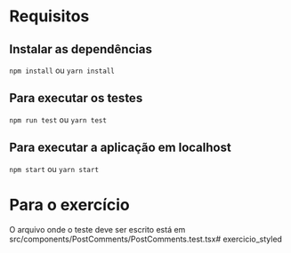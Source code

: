 # Requisitos
## Instalar as dependências
`npm install` ou `yarn install`

## Para executar os testes
`npm run test` ou `yarn test`

## Para executar a aplicação em localhost
`npm start` ou `yarn start`

# Para o exercício
O arquivo onde o teste deve ser escrito está em src/components/PostComments/PostComments.test.tsx#   e x e r c i c i o _ s t y l e d  
 